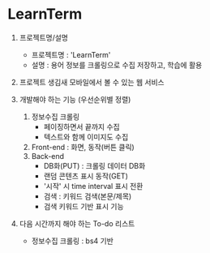 # LearnTerm


1.  프로젝트명/설명
    - 프로젝트명 : 'LearnTerm' 
    - 설명 : 용어 정보를 크롤링으로 수집 저장하고, 학습에 활용
2. 프로젝트 생김새
     모바일에서 볼 수 있는 웹 서비스 
3. 개발해야 하는 기능 (우선순위별 정렬)
     1) 정보수집 크롤링 
         - 페이징하면서 끝까지 수집
         - 텍스트와 함께 이미지도 수집 
     2) Front-end : 화면, 동작(버튼 클릭)
     3) Back-end 
         - DB화(PUT) : 크롤링 데이터 DB화
         - 랜덤 콘텐츠 표시 동작(GET)
         - '시작' 시 time interval 표시 전환
         - 검색 : 키워드 검색(본문/제목)
         - 검색 키워드 기반 표시 기능
         
4. 다음 시간까지 해야 하는 To-do 리스트
     - 정보수집 크롤링 : bs4 기반 
